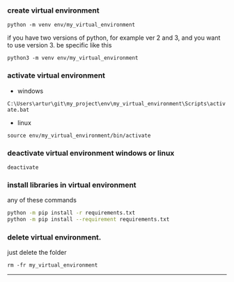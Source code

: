 
### create virtual environment
`python -m venv env/my_virtual_environment`

if you have two versions of python, for example ver 2 and 3, and you want to use version 3.
be specific like this

`python3 -m venv env/my_virtual_environment`


### activate virtual environment
* windows

`C:\Users\artur\git\my_project\env\my_virtual_environment\Scripts\activate.bat`

* linux

`source env/my_virtual_environment/bin/activate`


### deactivate virtual environment windows or linux
`deactivate`


### install libraries in virtual environment
any of these commands


```sh
python -m pip install -r requirements.txt
python -m pip install --requirement requirements.txt
```

### delete virtual environment.

just delete the folder

`rm -fr my_virtual_environment`

---

